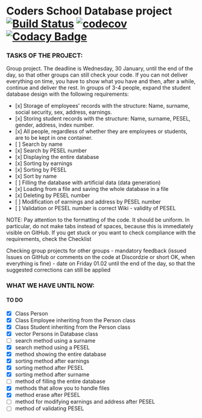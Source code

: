 # Coders School Database project [![Build Status](https://travis-ci.com/OriaTori/CS_Database.svg?branch=master)](https://travis-ci.com/OriaTori/CS_Database) [![codecov](https://codecov.io/gh/OriaTori/CS_Database/branch/master/graph/badge.svg)](https://codecov.io/gh/OriaTori/CS_Database) [![Codacy Badge](https://api.codacy.com/project/badge/Grade/b572df14043944d9b6d2b8c05e6da6b9)](https://www.codacy.com/app/OriaTori/CS_Database?utm_source=github.com&amp;utm_medium=referral&amp;utm_content=OriaTori/CS_Database&amp;utm_campaign=Badge_Grade)


### TASKS OF THE PROJECT:

Group project. The deadline is Wednesday, 30 January, until the end of the day, so that other groups can still check your code. If you can not deliver everything on time, you have to show what you have and then, after a while, continue and deliver the rest. In groups of 3-4 people, expand the student database design with the following requirements:

-    [x] Storage of employees' records with the structure: Name, surname, social security, sex, address, earnings.
-    [x] Storing student records with the structure: Name, surname, PESEL, gender, address, index number.
-    [x] All people, regardless of whether they are employees or students, are to be kept in one container.
-    [ ] Search by name
-    [x] Search by PESEL number
-    [x] Displaying the entire database
-    [x] Sorting by earnings
-    [x] Sorting by PESEL
-    [x] Sort by name
-    [ ] Filling the database with artificial data (data generation)
-    [x] Loading from a file and saving the whole database in a file
-    [x] Deleting by PESEL number
-    [ ] Modification of earnings and address by PESEL number
-    [ ] Validation or PESEL number is correct Wiki - validity of PESEL

NOTE: Pay attention to the formatting of the code. It should be uniform. In particular, do not make tabs instead of spaces, because this is immediately visible on GitHub. If you get stuck or you want to check compliance with the requirements, check the Checklist

Checking group projects for other groups - mandatory feedback (issued Issues on GitHub or comments on the code at Discordzie or short OK, when everything is fine) - date on Friday 01.02 until the end of the day, so that the suggested corrections can still be applied

### WHAT WE HAVE UNTIL NOW:
#### TO DO

 -   [x] Class Person
 -   [x] Class Employee inheriting from the Person class
 -   [x] Class Student inheriting from the Person class 
 -   [x] vector Persons in Database class 
 -   [ ] search method using a surname 
 -   [x] search method using a PESEL
 -   [x] method showing the entire database
 -   [x] sorting method after earnings
 -   [x] sorting method after PESEL 
 -   [x] sorting method after surname 
 -   [ ] method of filling the entire database
 -   [x] methods that allow you to handle files
 -   [x] method erase after PESEL 
 -   [ ] method for modifying earnings and address after PESEL
 -   [ ] method of validating PESEL 
